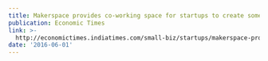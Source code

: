 ```yaml
---
title: Makerspace provides co-working space for startups to create something cool
publication: Economic Times
link: >-
  http://economictimes.indiatimes.com/small-biz/startups/makerspace-provides-co-working-space-for-startups-to-create-something-cool/articleshow/52529142.cms
date: '2016-06-01'
---
```


